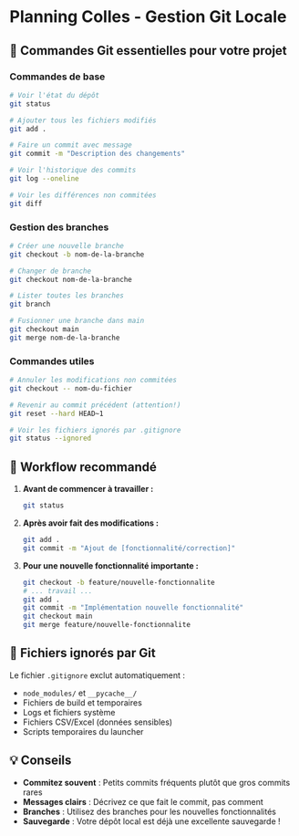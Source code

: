 # Planning Colles - Gestion Git Locale

## 🎯 Commandes Git essentielles pour votre projet

### Commandes de base
```bash
# Voir l'état du dépôt
git status

# Ajouter tous les fichiers modifiés
git add .

# Faire un commit avec message
git commit -m "Description des changements"

# Voir l'historique des commits
git log --oneline

# Voir les différences non commitées
git diff
```

### Gestion des branches
```bash
# Créer une nouvelle branche
git checkout -b nom-de-la-branche

# Changer de branche
git checkout nom-de-la-branche

# Lister toutes les branches
git branch

# Fusionner une branche dans main
git checkout main
git merge nom-de-la-branche
```

### Commandes utiles
```bash
# Annuler les modifications non commitées
git checkout -- nom-du-fichier

# Revenir au commit précédent (attention!)
git reset --hard HEAD~1

# Voir les fichiers ignorés par .gitignore
git status --ignored
```

## 🚀 Workflow recommandé

1. **Avant de commencer à travailler :**
   ```bash
   git status
   ```

2. **Après avoir fait des modifications :**
   ```bash
   git add .
   git commit -m "Ajout de [fonctionnalité/correction]"
   ```

3. **Pour une nouvelle fonctionnalité importante :**
   ```bash
   git checkout -b feature/nouvelle-fonctionnalite
   # ... travail ...
   git add .
   git commit -m "Implémentation nouvelle fonctionnalité"
   git checkout main
   git merge feature/nouvelle-fonctionnalite
   ```

## 📁 Fichiers ignorés par Git

Le fichier `.gitignore` exclut automatiquement :
- `node_modules/` et `__pycache__/`
- Fichiers de build et temporaires
- Logs et fichiers système
- Fichiers CSV/Excel (données sensibles)
- Scripts temporaires du launcher

## 💡 Conseils

- **Commitez souvent** : Petits commits fréquents plutôt que gros commits rares
- **Messages clairs** : Décrivez ce que fait le commit, pas comment
- **Branches** : Utilisez des branches pour les nouvelles fonctionnalités
- **Sauvegarde** : Votre dépôt local est déjà une excellente sauvegarde !